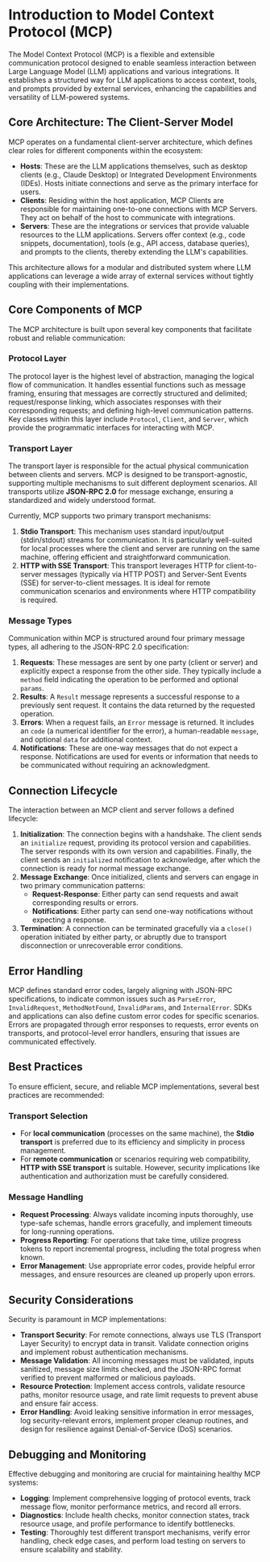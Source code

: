 # Introduction to Model Context Protocol (MCP)

The Model Context Protocol (MCP) is a flexible and extensible communication protocol designed to enable seamless interaction between Large Language Model (LLM) applications and various integrations. It establishes a structured way for LLM applications to access context, tools, and prompts provided by external services, enhancing the capabilities and versatility of LLM-powered systems.

## Core Architecture: The Client-Server Model

MCP operates on a fundamental client-server architecture, which defines clear roles for different components within the ecosystem:

*   **Hosts**: These are the LLM applications themselves, such as desktop clients (e.g., Claude Desktop) or Integrated Development Environments (IDEs). Hosts initiate connections and serve as the primary interface for users.
*   **Clients**: Residing within the host application, MCP Clients are responsible for maintaining one-to-one connections with MCP Servers. They act on behalf of the host to communicate with integrations.
*   **Servers**: These are the integrations or services that provide valuable resources to the LLM applications. Servers offer context (e.g., code snippets, documentation), tools (e.g., API access, database queries), and prompts to the clients, thereby extending the LLM's capabilities.

This architecture allows for a modular and distributed system where LLM applications can leverage a wide array of external services without tightly coupling with their implementations.

## Core Components of MCP

The MCP architecture is built upon several key components that facilitate robust and reliable communication:

### Protocol Layer

The protocol layer is the highest level of abstraction, managing the logical flow of communication. It handles essential functions such as message framing, ensuring that messages are correctly structured and delimited; request/response linking, which associates responses with their corresponding requests; and defining high-level communication patterns. Key classes within this layer include `Protocol`, `Client`, and `Server`, which provide the programmatic interfaces for interacting with MCP.

### Transport Layer

The transport layer is responsible for the actual physical communication between clients and servers. MCP is designed to be transport-agnostic, supporting multiple mechanisms to suit different deployment scenarios. All transports utilize **JSON-RPC 2.0** for message exchange, ensuring a standardized and widely understood format.

Currently, MCP supports two primary transport mechanisms:

1.  **Stdio Transport**: This mechanism uses standard input/output (stdin/stdout) streams for communication. It is particularly well-suited for local processes where the client and server are running on the same machine, offering efficient and straightforward communication.
2.  **HTTP with SSE Transport**: This transport leverages HTTP for client-to-server messages (typically via HTTP POST) and Server-Sent Events (SSE) for server-to-client messages. It is ideal for remote communication scenarios and environments where HTTP compatibility is required.

### Message Types

Communication within MCP is structured around four primary message types, all adhering to the JSON-RPC 2.0 specification:

1.  **Requests**: These messages are sent by one party (client or server) and explicitly expect a response from the other side. They typically include a `method` field indicating the operation to be performed and optional `params`.
2.  **Results**: A `Result` message represents a successful response to a previously sent request. It contains the data returned by the requested operation.
3.  **Errors**: When a request fails, an `Error` message is returned. It includes an `code` (a numerical identifier for the error), a human-readable `message`, and optional `data` for additional context.
4.  **Notifications**: These are one-way messages that do not expect a response. Notifications are used for events or information that needs to be communicated without requiring an acknowledgment.

## Connection Lifecycle

The interaction between an MCP client and server follows a defined lifecycle:

1.  **Initialization**: The connection begins with a handshake. The client sends an `initialize` request, providing its protocol version and capabilities. The server responds with its own version and capabilities. Finally, the client sends an `initialized` notification to acknowledge, after which the connection is ready for normal message exchange.
2.  **Message Exchange**: Once initialized, clients and servers can engage in two primary communication patterns:
    *   **Request-Response**: Either party can send requests and await corresponding results or errors.
    *   **Notifications**: Either party can send one-way notifications without expecting a response.
3.  **Termination**: A connection can be terminated gracefully via a `close()` operation initiated by either party, or abruptly due to transport disconnection or unrecoverable error conditions.

## Error Handling

MCP defines standard error codes, largely aligning with JSON-RPC specifications, to indicate common issues such as `ParseError`, `InvalidRequest`, `MethodNotFound`, `InvalidParams`, and `InternalError`. SDKs and applications can also define custom error codes for specific scenarios. Errors are propagated through error responses to requests, error events on transports, and protocol-level error handlers, ensuring that issues are communicated effectively.

## Best Practices

To ensure efficient, secure, and reliable MCP implementations, several best practices are recommended:

### Transport Selection

*   For **local communication** (processes on the same machine), the **Stdio transport** is preferred due to its efficiency and simplicity in process management.
*   For **remote communication** or scenarios requiring web compatibility, **HTTP with SSE transport** is suitable. However, security implications like authentication and authorization must be carefully considered.

### Message Handling

*   **Request Processing**: Always validate incoming inputs thoroughly, use type-safe schemas, handle errors gracefully, and implement timeouts for long-running operations.
*   **Progress Reporting**: For operations that take time, utilize progress tokens to report incremental progress, including the total progress when known.
*   **Error Management**: Use appropriate error codes, provide helpful error messages, and ensure resources are cleaned up properly upon errors.

## Security Considerations

Security is paramount in MCP implementations:

*   **Transport Security**: For remote connections, always use TLS (Transport Layer Security) to encrypt data in transit. Validate connection origins and implement robust authentication mechanisms.
*   **Message Validation**: All incoming messages must be validated, inputs sanitized, message size limits checked, and the JSON-RPC format verified to prevent malformed or malicious payloads.
*   **Resource Protection**: Implement access controls, validate resource paths, monitor resource usage, and rate limit requests to prevent abuse and ensure fair access.
*   **Error Handling**: Avoid leaking sensitive information in error messages, log security-relevant errors, implement proper cleanup routines, and design for resilience against Denial-of-Service (DoS) scenarios.

## Debugging and Monitoring

Effective debugging and monitoring are crucial for maintaining healthy MCP systems:

*   **Logging**: Implement comprehensive logging of protocol events, track message flow, monitor performance metrics, and record all errors.
*   **Diagnostics**: Include health checks, monitor connection states, track resource usage, and profile performance to identify bottlenecks.
*   **Testing**: Thoroughly test different transport mechanisms, verify error handling, check edge cases, and perform load testing on servers to ensure scalability and stability.